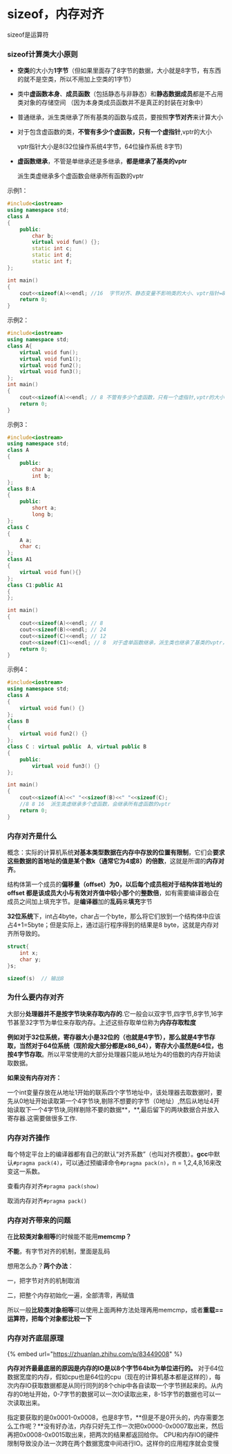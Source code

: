 # sizeof，内存对齐

sizeof是运算符

### sizeof计算类大小原则

* **空类**的大小为**1字节**（但如果里面存了8字节的数据，大小就是8字节，有东西的就不是空类，所以不用加上空类的1字节）
* 类中**虚函数本身**、**成员函数**（包括静态与非静态）和**静态数据成员**都是不占用类对象的存储空间 （因为本身类成员函数并不是真正的封装在对象中）
* 普通继承，派生类继承了所有基类的函数与成员，要按照**字节对齐**来计算大小
* 对于包含虚函数的类，**不管有多少个虚函数，只有一个虚指针**,vptr的大小

  vptr指针大小是8\(32位操作系统4字节，64位操作系统 8字节\)

* **虚函数继承**，不管是单继承还是多继承，**都是继承了基类的vptr**

  派生类虚继承多个虚函数会继承所有函数的vptr

示例1：

```cpp
#include<iostream>
using namespace std;
class A
{
    public:
        char b;
        virtual void fun() {};
        static int c;
        static int d;
        static int f;
};

int main()
{
    cout<<sizeof(A)<<endl; //16  字节对齐、静态变量不影响类的大小、vptr指针=8
    return 0;
}
```

示例2：

```cpp
#include<iostream>
using namespace std;
class A{
    virtual void fun();
    virtual void fun1();
    virtual void fun2();
    virtual void fun3();
};
int main()
{
    cout<<sizeof(A)<<endl; // 8 不管有多少个虚函数，只有一个虚指针,vptr的大小
    return 0;
}
```

示例3：

```cpp
#include<iostream>
using namespace std;
class A
{
    public:
        char a;
        int b;
};
class B:A
{
    public:
        short a;
        long b;
};
class C
{
    A a;
    char c;
};
class A1
{
    virtual void fun(){}
};
class C1:public A1
{
};

int main()
{
    cout<<sizeof(A)<<endl; // 8
    cout<<sizeof(B)<<endl; // 24
    cout<<sizeof(C)<<endl; // 12
    cout<<sizeof(C1)<<endl; // 8  对于虚单函数继承，派生类也继承了基类的vptr，所以是8字节
    return 0;
}
```

示例4：

```cpp
#include<iostream>
using namespace std;
class A
{
    virtual void fun() {}
};
class B
{
    virtual void fun2() {}
};
class C : virtual public  A, virtual public B
{
    public:
        virtual void fun3() {}
};

int main()
{
    cout<<sizeof(A)<<" "<<sizeof(B)<<" "<<sizeof(C);
    //8 8 16  派生类虚继承多个虚函数，会继承所有虚函数的vptr
    return 0;
}
```

### 内存对齐是什么

概念：实际的计算机系统**对基本类型数据在内存中存放的位置有限制**，它们会**要求这些数据的首地址的值是某个数k（通常它为4或8）的倍数**，这就是所谓的**内存对齐**。

结构体第一个成员的**偏移量（offset）**为0，以后每个成员相对于结构体首地址的 offset 都是**该成员大小与有效对齐值中较小那个**的**整数倍**，如有需要编译器会在成员之间加上填充字节。是**编译器**加的**乱码**来**填充**字节

**32位系统**下，int占4byte，char占一个byte，那么将它们放到一个结构体中应该占4+1=5byte；但是实际上，通过运行程序得到的结果是8 byte，这就是内存对齐所导致的。

```cpp
struct{
    int x;
    char y;
}s;

sizeof(s)  // 输出8
```

### 为什么要内存对齐

大部分**处理器并不是按字节块来存取内存的**.它一般会以双字节,四字节,8字节,16字节甚至32字节为单位来存取内存。上述这些存取单位称为**内存存取粒度**

**例如对于32位系统，寄存器大小是32位的（也就是4字节），那么就是4字节存取，当然对于64位系统（现阶段大部分都是x86\_64），寄存大小虽然是64位，也按4字节存取**。所以平常使用的大部分处理器只能从地址为4的倍数的内存开始读取数据。

**如果没有内存对齐：**

一个int变量存放在从地址1开始的联系四个字节地址中，该处理器去取数据时，要先从0地址开始读取第一个4字节块,剔除不想要的字节（0地址）,然后从地址4开始读取下一个4字节块,同样剔除不要的数据**，**,最后留下的两块数据合并放入寄存器.这需要做很多工作.

### 内存对齐操作

每个特定平台上的编译器都有自己的默认“对齐系数”（也叫对齐模数）。**gcc**中默认`#pragma pack(4)`，可以通过预编译命令`#pragma pack(n)`，n = 1,2,4,8,16来改变这一系数。

查看内存对齐`#pragma pack(show)`

取消内存对齐`#pragma pack()`

### 内存对齐带来的问题

在**比较类对象相等**的时候能不能用**memcmp？**

**不能**，有字节对齐的机制，里面是乱码

想用怎么办？**两个办法**：

一，把字节对齐的机制取消

二，把整个内存初始化一遍，全部清零，再赋值

所以一般**比较类对象相等**可以使用上面两种方法处理再用memcmp，或者**重载==运算符，把每个对象都比较一下**

### 内存对齐底层原理

{% embed url="https://zhuanlan.zhihu.com/p/83449008" %}

**内存对齐最最底层的原因是内存的IO是以8个字节64bit为单位进行的。** 对于64位数据宽度的内存，假如cpu也是64位的cpu（现在的计算机基本都是这样的），每次内存IO获取数据都是从同行同列的8个chip中各自读取一个字节拼起来的。从内存的0地址开始，0-7字节的数据可以一次IO读取出来，8-15字节的数据也可以一次读取出来。

指定要获取的是0x0001-0x0008，也是8字节，**但是不是0开头的，内存需要怎么工作呢？**没有好办法，内存只好先工作一次把0x0000-0x0007取出来，然后再把0x0008-0x0015取出来，把两次的结果都返回给你。 CPU和内存IO的硬件限制导致没办法一次跨在两个数据宽度中间进行IO。这样你的应用程序就会变慢



